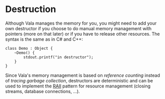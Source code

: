 # Destruction

Although Vala manages the memory for you, you might need to add your own destructor if you choose to do manual memory management with pointers (more on that later) or if you have to release other resources. The syntax is the same as in C\# and C++: 

```vala
class Demo : Object {
    ~Demo() {
        stdout.printf("in destructor");
    }
}
```

Since Vala's memory management is based on *reference counting* instead of *tracing garbage collection*, destructors are deterministic and can be used to implement the [RAII](http://en.wikipedia.org/wiki/RAII) pattern for resource management (closing streams, database connections, ...). 
